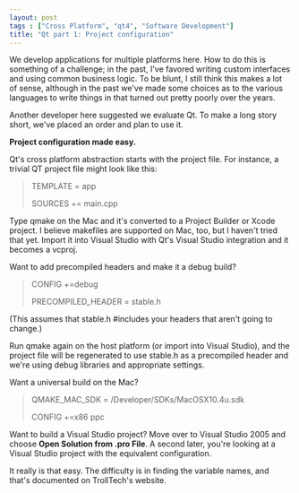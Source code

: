 ```yaml
---
layout: post
tags : ["Cross Platform", "qt4", "Software Development"]
title: "Qt part 1: Project configuration"
---
```

We develop applications for multiple platforms here. How to do this is something of a challenge; in the past, I've favored writing custom interfaces and using common business logic. To be blunt, I still think this makes a lot of sense, although in the past we've made some choices as to the various languages to write things in that turned out pretty poorly over the years.



Another developer here suggested we evaluate Qt. To make a long story short, we've placed an order and plan to use it.



<strong>Project configuration made easy.</strong>



Qt's cross platform abstraction starts with the project file. For instance, a trivial QT project file might look like this:

<blockquote class="codechunk">TEMPLATE = app

SOURCES += main.cpp</blockquote>

Type qmake on the Mac and it's converted to a Project Builder or Xcode project. I believe makefiles are supported on Mac, too, but I haven't tried that yet. Import it into Visual Studio with Qt's Visual Studio integration and it becomes a vcproj.



Want to add precompiled headers and make it a debug build?

<blockquote class="codechunk">CONFIG +=debug

PRECOMPILED_HEADER = stable.h</blockquote>

(This assumes that stable.h #includes your headers that aren't going to change.)



Run qmake again on the host platform (or import into Visual Studio), and the project file will be regenerated to use stable.h as a precompiled header and we're using debug libraries and appropriate settings.



Want a universal build on the Mac?

<blockquote class="codechunk">QMAKE_MAC_SDK = /Developer/SDKs/MacOSX10.4u.sdk

CONFIG +=x86 ppc</blockquote>

Want to build a Visual Studio project? Move over to Visual Studio 2005 and choose <strong>Open Solution from .pro File</strong>. A second later, you're looking at a Visual Studio project with the equivalent configuration.



It really is that easy. The difficulty is in finding the variable names, and that's documented on TrollTech's website.